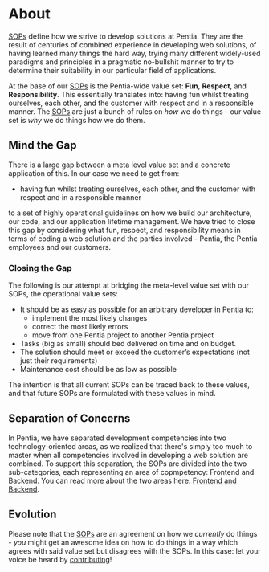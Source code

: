 # About

[SOPs](/Home/About/Standard%20Operation%20Procedures/) define how we strive to develop solutions at Pentia. 
They are the result of centuries of combined experience in developing web solutions, of having learned many things the hard way, trying many different widely-used paradigms and principles in a pragmatic no-bullshit manner to try to determine their suitability in our particular field of applications.
 
At the base of our [SOPs](/Home/About/Standard%20Operation%20Procedures/) is the Pentia-wide value set: **Fun**, **Respect**, and **Responsibility**.
This essentially translates into: having fun whilst treating ourselves, each other, and the customer with respect and in a responsible manner. 
The [SOPs](/Home/About/Standard%20Operation%20Procedures/) are just a bunch of rules on _how_ we do things - our value set is _why_ we do things how we do them.
 
## Mind the Gap
 
There is a large gap between a meta level value set and a concrete application of this. 
In our case we need to get from: 

- having fun whilst treating ourselves, each other, and the customer with respect and in a responsible manner

to a set of highly operational guidelines on how we build our architecture, our code, and our application lifetime management. We have tried to close this gap by considering what fun, respect, and responsibility means in terms of coding a web solution and the parties involved - Pentia, the Pentia employees and our customers.

### Closing the Gap

The following is our attempt at bridging the meta-level value set with our SOPs, the operational value sets: 

- It should be as easy as possible for an arbitrary developer in Pentia to:
  - implement the most likely changes
  - correct the most likely errors
  - move from one Pentia project to another Pentia project
- Tasks (big as small) should bed delivered on time and on budget.
- The solution should meet or exceed the customer’s expectations (not just their requirements)
- Maintenance cost should be as low as possible

The intention is that all current SOPs can be traced back to these values, and that future SOPs are formulated with these values in mind. 

## Separation of Concerns

In Pentia, we have separated development competencies into two technology-oriented areas, as we realized that there's simply too much to master when all competencies involved in developing a web solution are combined. To support this separation, the SOPs are divided into the two sub-categories, each representing an area of copmpetency: Frontend and Backend. You can read more about the two areas here: [Frontend and Backend](/Home/About/Frontend%20and%20Backend/).

## Evolution
 
Please note that the [SOPs](/Home/About/Standard%20Operation%20Procedures/) are an agreement on how we _currently_ do things - _you_ might get an awesome idea on how to do things in a way which agrees with said value set but disagrees with the SOPs. In this case: let your voice be heard by [contributing](/Home/About/Contributing/)!




